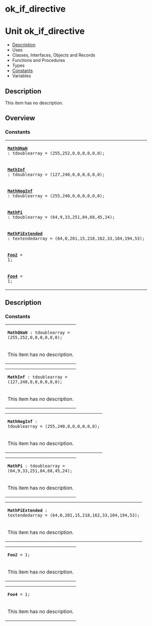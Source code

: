 # ok\_if\_directive


# Unit ok\_if\_directive

- [Description](#PasDoc-Description)
- Uses
- Classes, Interfaces, Objects and Records
- Functions and Procedures
- Types
- [Constants](#PasDoc-Constants)
- Variables

<span id="PasDoc-Description"/>

## Description
This item has no description.

<span id="PasDoc-Uses"/>

## Overview

### Constants
<span id="PasDoc-Constants"/>


<table>
<tr>

<td>

<code><strong><a href="ok_if_directive.md#MathQNaN">MathQNaN</a></strong> : tdoublearray = (255,252,0,0,0,0,0,0);</code>
</td>
</tr>
<tr>

<td>

<code><strong><a href="ok_if_directive.md#MathInf">MathInf</a></strong> : tdoublearray = (127,240,0,0,0,0,0,0);</code>
</td>
</tr>
<tr>

<td>

<code><strong><a href="ok_if_directive.md#MathNegInf">MathNegInf</a></strong> : tdoublearray = (255,240,0,0,0,0,0,0);</code>
</td>
</tr>
<tr>

<td>

<code><strong><a href="ok_if_directive.md#MathPi">MathPi</a></strong> : tdoublearray =  (64,9,33,251,84,68,45,24);</code>
</td>
</tr>
<tr>

<td>

<code><strong><a href="ok_if_directive.md#MathPiExtended">MathPiExtended</a></strong> : textendedarray = (64,0,201,15,218,162,33,104,194,53);</code>
</td>
</tr>
<tr>

<td>

<code><strong><a href="ok_if_directive.md#Foo2">Foo2</a></strong> = 1;</code>
</td>
</tr>
<tr>

<td>

<code><strong><a href="ok_if_directive.md#Foo4">Foo4</a></strong> = 1;</code>
</td>
</tr>
</table>

## Description

### Constants

<table>
<tr>

<td>

<span id="MathQNaN"/><code><strong>MathQNaN</strong> : tdoublearray = (255,252,0,0,0,0,0,0);</code>
</td>
</tr>
<tr><td colspan="1">

This item has no description.



</td></tr>
</table>

<table>
<tr>

<td>

<span id="MathInf"/><code><strong>MathInf</strong> : tdoublearray = (127,240,0,0,0,0,0,0);</code>
</td>
</tr>
<tr><td colspan="1">

This item has no description.



</td></tr>
</table>

<table>
<tr>

<td>

<span id="MathNegInf"/><code><strong>MathNegInf</strong> : tdoublearray = (255,240,0,0,0,0,0,0);</code>
</td>
</tr>
<tr><td colspan="1">

This item has no description.



</td></tr>
</table>

<table>
<tr>

<td>

<span id="MathPi"/><code><strong>MathPi</strong> : tdoublearray =  (64,9,33,251,84,68,45,24);</code>
</td>
</tr>
<tr><td colspan="1">

This item has no description.



</td></tr>
</table>

<table>
<tr>

<td>

<span id="MathPiExtended"/><code><strong>MathPiExtended</strong> : textendedarray = (64,0,201,15,218,162,33,104,194,53);</code>
</td>
</tr>
<tr><td colspan="1">

This item has no description.



</td></tr>
</table>

<table>
<tr>

<td>

<span id="Foo2"/><code><strong>Foo2</strong> = 1;</code>
</td>
</tr>
<tr><td colspan="1">

This item has no description.



</td></tr>
</table>

<table>
<tr>

<td>

<span id="Foo4"/><code><strong>Foo4</strong> = 1;</code>
</td>
</tr>
<tr><td colspan="1">

This item has no description.



</td></tr>
</table>
